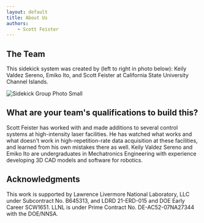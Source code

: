```yaml
---
layout: default
title: About Us
authors:
    - Scott Feister
---
```


## The Team
This sidekick system was created by (left to right in photo below): Keily Valdez Sereno, Emiko Ito, and Scott Feister at California State University Channel Islands.

![Sidekick Group Photo Small](https://user-images.githubusercontent.com/7269185/156228192-bc763eeb-fdaa-4bef-9641-b6332181b026.JPG)

## What are your team's qualifications to build this?
Scott Feister has worked with and made additions to several control systems at high-intensity laser facilities. He has watched what works and what doesn't work in high-repetition-rate data acquisition at these facilities, and learned from his own mistakes there as well. Keily Valdez Sereno and Emiko Ito are undergraduates in Mechatronics Engineering with experience developing 3D CAD models and software for robotics.

## Acknowledgments
This work is supported by Lawrence Livermore National Laboratory, LLC under Subcontract No. B645313, and LDRD 21-ERD-015 and DOE Early Career SCW1651. LLNL is under Prime Contract No. DE-AC52-07NA27344 with the DOE/NNSA.
